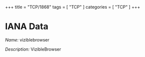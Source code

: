 +++
title = "TCP/1868"
tags = [ "TCP" ]
categories = [ "TCP" ]
+++

# IANA Data

_Name:_ viziblebrowser

_Description:_ VizibleBrowser

